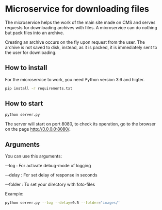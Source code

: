 # Microservice for downloading files

The microservice helps the work of the main site made on CMS and serves requests for downloading archives with files. A microservice can do nothing but pack files into an archive.

Creating an archive occurs on the fly upon request from the user. The archive is not saved to disk, instead, as it is packed, it is immediately sent to the user for downloading.


## How to install

For the microservice to work, you need Python version 3.6 and higter.

```bash
pip install -r requirements.txt
```


## How to start

```bash
python server.py
```

The server will start on port 8080, to check its operation, go to the browser on the page http://0.0.0.0:8080/.


## Arguments

You can use this arguments:

--log : For activate debug-mode of logging

--delay : For set delay of response in seconds

--folder : To set your directory with foto-files

Example:

```bash
python server.py --log --delay=0.5 --folder='images/'
```


